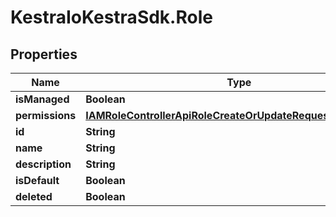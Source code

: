 # KestraIoKestraSdk.Role

## Properties

Name | Type | Description | Notes
------------ | ------------- | ------------- | -------------
**isManaged** | **Boolean** |  | 
**permissions** | [**IAMRoleControllerApiRoleCreateOrUpdateRequestPermissions**](IAMRoleControllerApiRoleCreateOrUpdateRequestPermissions.md) |  | [optional] 
**id** | **String** |  | [optional] 
**name** | **String** |  | 
**description** | **String** |  | [optional] 
**isDefault** | **Boolean** |  | [optional] 
**deleted** | **Boolean** |  | 


